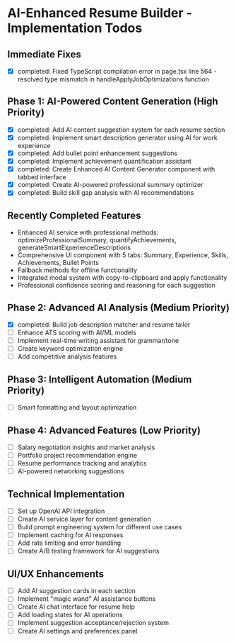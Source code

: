 # AI-Enhanced Resume Builder - Implementation Todos

## Immediate Fixes
- [x] completed: Fixed TypeScript compilation error in page.tsx line 564 - resolved type mismatch in handleApplyJobOptimizations function

## Phase 1: AI-Powered Content Generation (High Priority)
- [x] completed: Add AI content suggestion system for each resume section
- [x] completed: Implement smart description generator using AI for work experience
- [x] completed: Add bullet point enhancement suggestions
- [x] completed: Implement achievement quantification assistant
- [x] completed: Create Enhanced AI Content Generator component with tabbed interface
- [x] completed: Create AI-powered professional summary optimizer
- [x] completed: Build skill gap analysis with AI recommendations

## Recently Completed Features
- Enhanced AI service with professional methods: optimizeProfessionalSummary, quantifyAchievements, generateSmartExperienceDescriptions
- Comprehensive UI component with 5 tabs: Summary, Experience, Skills, Achievements, Bullet Points
- Fallback methods for offline functionality
- Integrated modal system with copy-to-clipboard and apply functionality
- Professional confidence scoring and reasoning for each suggestion

## Phase 2: Advanced AI Analysis (Medium Priority)
- [x] completed: Build job description matcher and resume tailor
- [ ] Enhance ATS scoring with AI/ML models
- [ ] Implement real-time writing assistant for grammar/tone
- [ ] Create keyword optimization engine
- [ ] Add competitive analysis features

## Phase 3: Intelligent Automation (Medium Priority)
- [ ] Smart formatting and layout optimization

## Phase 4: Advanced Features (Low Priority)
- [ ] Salary negotiation insights and market analysis
- [ ] Portfolio project recommendation engine
- [ ] Resume performance tracking and analytics
- [ ] AI-powered networking suggestions

## Technical Implementation
- [ ] Set up OpenAI API integration
- [ ] Create AI service layer for content generation
- [ ] Build prompt engineering system for different use cases
- [ ] Implement caching for AI responses
- [ ] Add rate limiting and error handling
- [ ] Create A/B testing framework for AI suggestions

## UI/UX Enhancements
- [ ] Add AI suggestion cards in each section
- [ ] Implement "magic wand" AI assistance buttons
- [ ] Create AI chat interface for resume help
- [ ] Add loading states for AI operations
- [ ] Implement suggestion acceptance/rejection system
- [ ] Create AI settings and preferences panel

